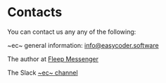# Contacts #

You can contact us any any of the following:

~ec~ general information: [info@easycoder.software](mailto:info@easycoder.software)

The author at [Fleep Messenger](mailto:graham.trott@fleep.io)

The Slack [~ec~ channel](https://join.slack.com/t/easycoder-software/shared_invite/enQtNTU5ODEwOTQ5NTU0LWQ1NWVkOTUxOGQ3NzJmNDI1ZGRlOTdmMjc1NDAxMGIwMTFjODg1ZDJhODEzMzUzODc2MDNlZWU4NmYyZWRlOWI)
